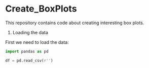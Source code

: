 # Create_BoxPlots
This repository contains code about creating interesting box plots.

1. Loading the data

First we need to load the data:

```python 
import pandas as pd

df = pd.read_csv(r'')
```


